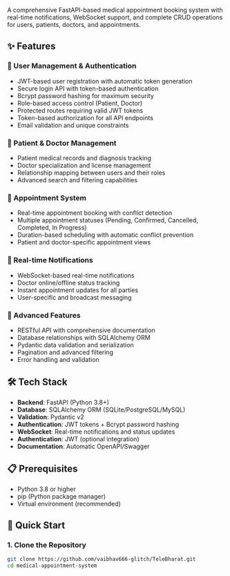 
A comprehensive FastAPI-based medical appointment booking system with real-time notifications, WebSocket support, and complete CRUD operations for users, patients, doctors, and appointments.

## ✨ Features

### 🔐 User Management & Authentication
- JWT-based user registration with automatic token generation
- Secure login API with token-based authentication
- Bcrypt password hashing for maximum security
- Role-based access control (Patient, Doctor)
- Protected routes requiring valid JWT tokens
- Token-based authorization for all API endpoints
- Email validation and unique constraints

### 👥 Patient & Doctor Management
- Patient medical records and diagnosis tracking
- Doctor specialization and license management
- Relationship mapping between users and their roles
- Advanced search and filtering capabilities

### 📅 Appointment System
- Real-time appointment booking with conflict detection
- Multiple appointment statuses (Pending, Confirmed, Cancelled, Completed, In Progress)
- Duration-based scheduling with automatic conflict prevention
- Patient and doctor-specific appointment views

### 🔔 Real-time Notifications
- WebSocket-based real-time notifications
- Doctor online/offline status tracking
- Instant appointment updates for all parties
- User-specific and broadcast messaging

### 🚀 Advanced Features
- RESTful API with comprehensive documentation
- Database relationships with SQLAlchemy ORM
- Pydantic data validation and serialization
- Pagination and advanced filtering
- Error handling and validation

## 🛠️ Tech Stack

- **Backend**: FastAPI (Python 3.8+)
- **Database**: SQLAlchemy ORM (SQLite/PostgreSQL/MySQL)
- **Validation**: Pydantic v2
- **Authentication**: JWT tokens + Bcrypt password hashing
- **WebSocket**: Real-time notifications and status updates
- **Authentication**: JWT (optional integration)
- **Documentation**: Automatic OpenAPI/Swagger

## 📋 Prerequisites

- Python 3.8 or higher
- pip (Python package manager)
- Virtual environment (recommended)

## 🚀 Quick Start

### 1. Clone the Repository

```bash
git clone https://github.com/vaibhav666-glitch/TeleBharat.git
cd medical-appointment-system
